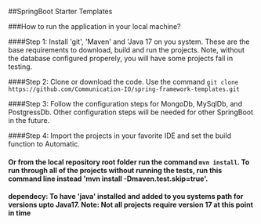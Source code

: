 ##SpringBoot Starter Templates

###How to run the application in your local machine?

####Step 1: Install 'git', 'Maven' and 'Java 17 on you system.  These are the base requirements to download, build and run the projects.   Note, without the database configured properely, you will have some projects fail in testing.

####Step 2: Clone or download the code.  Use the command `git clone https://github.com/Communication-IO/spring-framework-templates.git`

####Step 3: Follow the configuration steps for MongoDb, MySqlDb, and PostgressDb.  Other configuration steps will be needed for other SpringBoot in the future. 

####Step 4: Import the projects in your favorite IDE and set the build function to Automatic.
####   Or from the local repository root folder run the command `mvn install`.  To run through all of the projects without running the tests, run this command line instead 'mvn install -Dmaven.test.skip=true'.

#### dependecy: To have 'java' installed and added to you systems path for versions upto Java17.  Note: Not all projects require version 17 at this point in time

